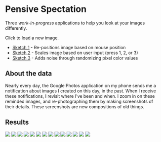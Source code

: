 # Pensive Spectation

Three _work-in-progress_ applications to help you look at your images differently.

Click to load a new image.

* [Sketch 1](sketches/projections_pensivespectation_1/projections_pensivespectation_1.pde) - Re-positions image based on mouse position
* [Sketch 2](sketches/projections_pensivespectation_1/projections_pensivespectation_2.pde) - Scales image based on user input (press 1, 2, or 3)
* [Sketch 3](sketches/projections_pensivespectation_1/projections_pensivespectation_3.pde) - Adds noise through randomizing pixel color values  



## About the data

Nearly every day, the Google Photos application on my phone sends me a notification about images I created on this day, in the past. When I receive these notifications, I revisit where I've been and when. I zoom in on these reminded images, and re-photographing them by making screenshots of their details. These screenshots are new compositions of old things. 


## Results 

<img src="images/results_01.png" />
<img src="images/results_02.png" />
<img src="images/results_03.png" />
<img src="images/results_04.png" />
<img src="images/results_05.png" />
<img src="images/results_06.png" />
<img src="images/results_07.png" />
<img src="images/results_08.png" />
<img src="images/results_09.png" />
<img src="images/results_10.png" />
<img src="images/results_11.png" />
<img src="images/results_12.png" />
<img src="images/results_13.png" />
<img src="images/results_14.png" />

